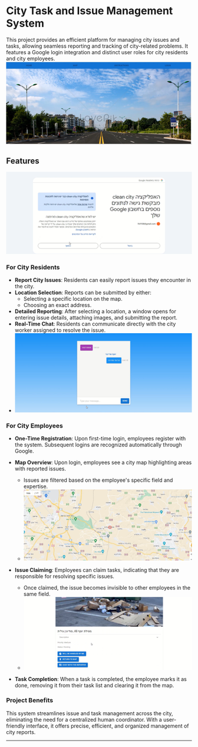 # City Task and Issue Management System

This project provides an efficient platform for managing city issues and tasks, allowing seamless reporting and tracking of city-related problems. It features a Google login integration and distinct user roles for city residents and city employees.
![main page](images/main_screen.png)
## Features
![Login_using_Google](images/Login_using_Google.png)

### For City Residents
- **Report City Issues**: Residents can easily report issues they encounter in the city.
- **Location Selection**: Reports can be submitted by either:
  - Selecting a specific location on the map.
  - Choosing an exact address.
- **Detailed Reporting**: After selecting a location, a window opens for entering issue details, attaching images, and submitting the report.
- **Real-Time Chat**: Residents can communicate directly with the city worker assigned to resolve the issue.
- ![chat](images/chat.png)


### For City Employees
- **One-Time Registration**: Upon first-time login, employees register with the system. Subsequent logins are recognized automatically through Google.
- **Map Overview**: Upon login, employees see a city map highlighting areas with reported issues.
  - Issues are filtered based on the employee's specific field and expertise.
  - ![Alerts_on_the_map](images/Alerts_on_the_map.png)

- **Issue Claiming**: Employees can claim tasks, indicating that they are responsible for resolving specific issues.
  - Once claimed, the issue becomes invisible to other employees in the same field.
  - ![Viewing_the_fault](images/Viewing_the_fault.png)

- **Task Completion**: When a task is completed, the employee marks it as done, removing it from their task list and clearing it from the map.

### Project Benefits
This system streamlines issue and task management across the city, eliminating the need for a centralized human coordinator. With a user-friendly interface, it offers precise, efficient, and organized management of city reports.

---

